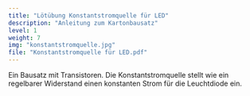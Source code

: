 ```yaml
---
title: "Lötübung Konstantstromquelle für LED"
description: "Anleitung zum Kartonbausatz"
level: 1
weight: 7
img: "konstantstromquelle.jpg"
file: "Konstantstromquelle für LED.pdf"
---
```


Ein Bausatz mit Transistoren. Die Konstantstromquelle stellt wie ein regelbarer Widerstand einen konstanten Strom für die Leuchtdiode ein.